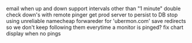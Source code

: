 email when up and down
support intervals other than "1 minute"
double check down's with remote pinger
get prod server to persist to DB
stop using unreliable namecheap forwareder for 'ubermon.com'
save redirects so we don't keep following them everytime a monitor is pinged?
fix chart display when no pings
